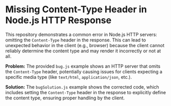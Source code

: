 # Missing Content-Type Header in Node.js HTTP Response

This repository demonstrates a common error in Node.js HTTP servers: omitting the `Content-Type` header in the response.  This can lead to unexpected behavior in the client (e.g., browser) because the client cannot reliably determine the content type and may render it incorrectly or not at all.

**Problem:** The provided `bug.js` example shows an HTTP server that omits the `Content-Type` header, potentially causing issues for clients expecting a specific media type (like `text/html`, `application/json`, etc.).

**Solution:** The `bugSolution.js` example shows the corrected code, which includes setting the `Content-Type` header in the response to explicitly define the content type, ensuring proper handling by the client.